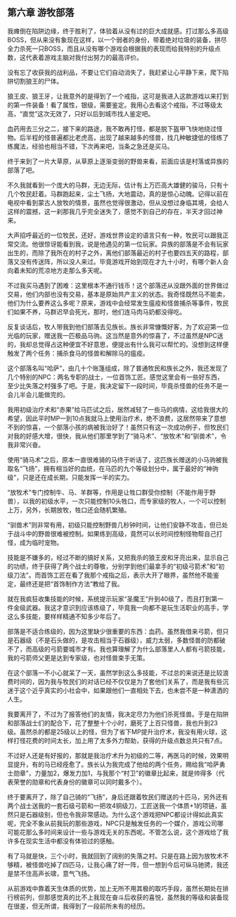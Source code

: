 ## 第六章 游牧部落

我瘫倒在陷阱边缘，终于胜利了，体验着从没有过的巨大成就感。打过那么多高级BOSS，但从来没有象现在这样，以一个弱者的身份，带着绝对垃圾的装备，拼尽全力杀死一只BOSS，而且从没有哪个游戏会根据我的表现而给我特别的升级点数，这代表着游戏主脑对我付出努力的最高评价。

没有忘了收获我的战利品，不要让它们自动消失了，我赶紧让心平静下来，爬下陷阱切割狼王的尸体。

狼王皮、狼王牙，让我意外的是得到了一个戒指，这可是我进入这款游戏以来打到的第一件装备！看了属性，银级，需要鉴定。我用心去看这个戒指，不过等级太高，“直觉”这次无效了，只好以后到城市找人鉴定吧。

血药用去三分之二，接下来的路途，我不敢再打怪，都是脱下盔甲飞快地绕过怪物。后半程的怪普遍都比老虎高，出现了越来越多的怪兽，找几种敏捷低的怪练了练魔法，经验也相当不错，下次再来吧，当条之急还是买马。

终于来到了一片大草原，从草原上逐渐变弱的野兽来看，前面应该是村落或异族的部落了吧。

不久我就看到一个庞大的马群，无边无际，估计有上万匹高大雄健的骏马，只有十几个牧民赶着。马群跑起来，尘土飞扬，大地震动，真的是惊心动魄。记得以前在电视中看到蒙古人放牧的情景，虽然也觉得很激动，但从没想过身临其境，会给人这样的震撼，这一刹那我几乎完全迷失了，感觉不到自己的存在，半天才回过神来。

大声招呼最近的一位牧民，还好，游戏世界设定的语言只有一种，牧民可以跟我正常交流。他很惊讶能看到我，说是他遇见的第一位玩家。异族的部落是不会有玩家出生的，而除了我所在的村子之外，离他们部落最近的村子也要四五天的路程，部落又没有传送阵，所以没人来过。毕竟游戏开始到现在才九十小时，有哪个新人会向着未知的荒凉地方走那么多天呢。

不过我买马遇到了困难：这里根本不通行钱币！这个部落还从没跟外面的世界做过交易，他们内部也没有交易，基本是原始共产主义的状态。我奇怪既然马不能卖，他们为什么要养这么多呢？原来，游戏中会经常发生瘟疫和怪兽捕杀等事件，牧民们如果不养，马群迟早会死光，那时，他们连马肉马奶都没得吃。

反复谈话后，牧人带我到他们部落去见族长。族长非常慷慨好客，为了欢迎第一位光临的玩家，赠送我一匹极品马驹。这当然是意外的惊喜了，不过虽然是NPC送的，我却总觉得占这种便宜不好意思，便提出有什么我可以帮忙的。没想到这样便触发了两个任务：捕杀食马的怪兽和解除马的瘟疫。

这个部落名叫“哈萨”，由几十个账篷组成，除了普通牧民和族长之外，我还发现了几个特别的NPC：两名专职的战士，一位首饰工匠。感觉这里会有一些好东西，至少比失落之村强多了吧。于是，我决定留下一段时间，毕竟杀怪兽的任务不是一会儿半会儿能做完的。

我用初级治疗术和“赤果”给马匹试之后，居然减轻了一些马的病情，这给我很大的希望，因此平时MP一到10点我就马上使用治疗术，绝不浪费，这居然带来了意想不到的惊喜，一个部落小孩的病被我治好了！虽然只有这一次成功例子，但牧民们对我的好感大增，很快，我从他们那里学到了“骑马术”、“放牧术”和“驯兽术”，令我非常兴奋。

使用“骑马术”之后，原本一直很难骑的马终于听话了，这匹族长赠送的小马驹被我取名“飞扬”，拥有相当好的血统，在马匹的九个等级划分中，属于最好的“神驹级”，只是还在成长期，只能发挥一半的实力。

“放牧术”专门控制牛、马、羊群等，作用是让牲口群受你控制（不能作用于野兽），以我的初级水平，一次只能控制10头牲口，而专家级的牧人，一个可以控制上万，另外，长期放牧，牲口还会随机繁殖。

“驯兽术”则非常有用，初级只能控制野兽几秒钟时间，让他们安静不攻击，但已处于战斗中的野兽很难被控制。如果练到高级，竟然可以长时间控制怪物帮自己打怪，成为临时宠物。

技能是不嫌多的，经过不断的搞好关系，又把我杀的狼王皮和牙亮出来，显示自己的功绩，终于获得了两个战士的尊敬，分别学到他们最拿手的“初级弓箭术”和“初级刀法”。而首饰工匠在看了我那个戒指之后，表示大开了眼界，虽然他不能鉴定，最终还是把“首饰制作方法”教给了我。

就在我疯狂收集技能的时候，系统提示玩家“圣魔王”升到40级了，而且打到第一件金级武器。我这才意识到应该练级了，毕竟我一向都不是玩生活职业的高手，学这么多技能，要样样精通不知多少年后了。

部落是不适合练级的，因为这里缺少很重要的东西：血药。虽然我借来弓箭，但只是石器级（不是石头做的，是攻击相当于石器级），威力太弱，多数怪兽的防都破不了，而高级的弓箭要城市才有。我也算理解了为什么部落里人人都有弓箭技能，我的弓箭师父更是达到专家级，也对怪兽束手无策。

在这个部落一不小心就呆了一天，虽然学到这么多技能，不过总的来说还是比较浪费时间的，因为我与牧民们的对话已经不仅仅是为了套他们关系了，而是我有些沉迷于这个近乎真实的小社会中，如果跟他们一直相处下去，也未尝不是一种潇洒的人生。

我要离开了，不过为了报答他们的友情，我决定尽力为他们杀死怪兽。于是在陷阱和部落战士们的配合下，花了整整十个小时，磨死了上百只怪兽，我也升到23级。虽然杀的都是25级以上的怪，但为了省下MP提升治疗术，我没有用火球，这样打怪花费的时间太长，加上用了太多外力帮助，获得的升级点数总共只有7点。

不过好人还是有好报的，那就是我治疗术升为初级的二等，再医马的时候，效果明显提升，有的马已经痊愈了。族长认为我完成了他给的两个任务，赐给我“哈萨勇士勋章”，力量加2，爆发力加1，与我那个“村卫”的徽章比起来，就是帅得多（代表荣誉的勋章和代表身份的徽章可以同时戴多个）。

终于要离开了，除了自己骑的“飞扬”，身后还跟着牧民们赠送的十匹马，另外还有两个战士送我的一套石级弓箭和一把攻4铜级刀，工匠送我一个体质+1的项链，虽然只是石器级别，但也令我非常感动。为什么这个游戏把NPC都设计得如此真实呢，完全不象从前我玩的那些游戏，NPC只是触发任务的一个媒介，游戏公司哪可能花那么多时间来设计一些与游戏无关的东西呢。不管怎么说，这个游戏给了我许多在现实生活中都没有体验过的感触。

有了马就是快，三个小时，我就回到了阔别的失落之村。只是在路上因为放牧术不够精，被怪兽吃掉了四匹马，让我心痛了好一阵，但一想到今后可纵马驰骋，我还是禁不住高声长啸，意气飞扬。

从前游戏中靠着天生体质的优势，加上无所不用其极的取巧手段，虽然长期处在排行榜前列，但那感觉真的比不上我现在奋斗后收获的喜悦，虽然我的等级和装备现在很差，但无所谓，我得到了一段前所未有的经历。

